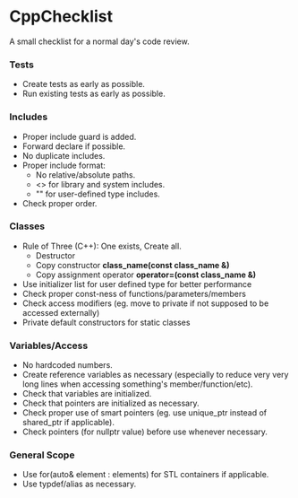 # CppChecklist
A small checklist for a normal day's code review.

<h3>Tests</h3>
<ul>
<li>Create tests as early as possible.</li>
<li>Run existing tests as early as possible.</li>
</ul>

<h3>Includes</h3>
<ul>
<li>Proper include guard is added.</li>
<li>Forward declare if possible.</li>
<li>No duplicate includes.</li>
<li>Proper include format: 
<ul>
<li>No relative/absolute paths.</li>
<li><> for library and system includes.</li>
<li>"" for user-defined type includes.</li>
</ul>
</li>
<li>Check proper order.</li>
</ul>

<h3>Classes</h3>
<ul>
<li>Rule of Three (C++): One exists, Create all.
<ul>
<li>Destructor</li>
<li>Copy constructor <b>class_name(const class_name &)</b></li>
<li>Copy assignment operator <b>operator=(const class_name &)</b></li>
</ul>
</li>
<li>Use initializer list for user defined type for better performance</li>
<li>Check proper const-ness of functions/parameters/members</li>
<li>Check access modifiers (eg. move to private if not supposed to be accessed externally)</li>
<li>Private default constructors for static classes</li>
</ul>

<h3>Variables/Access</h3>
<ul>
<li>No hardcoded numbers.</li>
<li>Create reference variables as necessary (especially to reduce very very long lines when accessing something's member/function/etc).</li>
<li>Check that variables are initialized.</li>
<li>Check that pointers are initialized as necessary.</li>
<li>Check proper use of smart pointers (eg. use unique_ptr instead of shared_ptr if applicable).</li>
<li>Check pointers (for nullptr value) before use whenever necessary.</li>
</ul>

<h3>General Scope</h3>
<ul>
<li>Use for(auto& element : elements) for STL containers if applicable.</li>
<li>Use typdef/alias as necessary.</li>
</ul>
